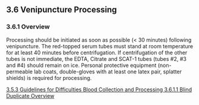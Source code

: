 ## 3.6 Venipuncture Processing

### 3.6.1 Overview

Processing should be initiated as soon as possible (< 30 minutes) following venipuncture.  The red-topped serum tubes must stand at room temperature for at least 40 minutes before centrifugation. If centrifugation of the other tubes is not immediate, the EDTA, Citrate and SCAT-1 tubes (tubes #2, #3 and #4) should remain on ice.   Personal protective equipment (non-permeable lab coats, double-gloves with at least one latex pair, splatter shields) is required for processing.


<div class="center">
<div class="btn-group">
  <a href=":pages_path:/manuals/blood-collection-processing/3-05-03-guidelines-for-difficulties.md" class="btn btn-default">
    <span class="glyphicon glyphicon-chevron-left"></span>
    3.5.3 Guidelines for Difficulties
  </a>

  <a href=":pages_path:/manuals/blood-collection-processing" class="btn btn-default">
    <span class="glyphicon glyphicon-chevron-up"></span>
    Blood Collection and Processing
  </a>

  <a href=":pages_path:/manuals/blood-collection-processing/3-06-01-01-blind-duplicate-overview.md" class="btn btn-success">
    3.6.1.1 Blind Duplicate Overview
    <span class="glyphicon glyphicon-chevron-right"></span>
  </a>
</div>
</div>
